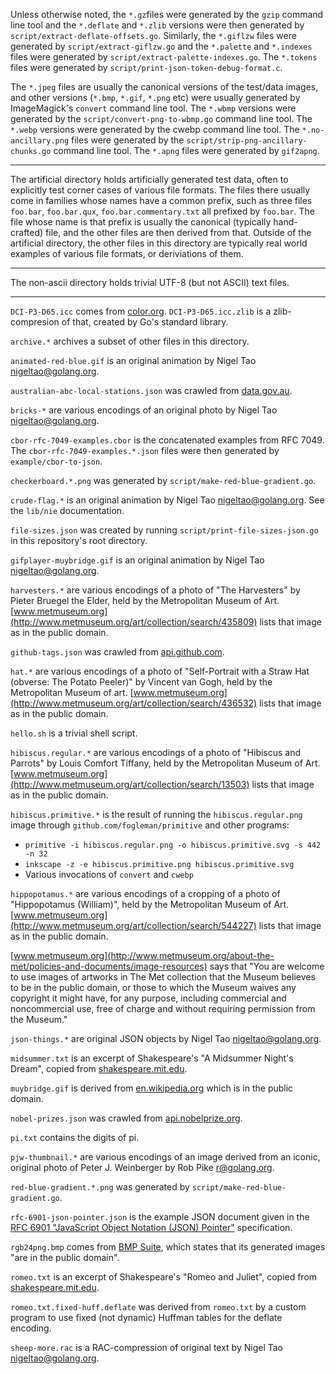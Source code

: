 Unless otherwise noted, the `*.gz`files were generated by the `gzip` command
line tool and the `*.deflate` and `*.zlib` versions were then generated by
`script/extract-deflate-offsets.go`. Similarly, the `*.giflzw` files were
generated by `script/extract-giflzw.go` and the `*.palette` and `*.indexes`
files were generated by `script/extract-palette-indexes.go`. The `*.tokens`
files were generated by `script/print-json-token-debug-format.c`.

The `*.jpeg` files are usually the canonical versions of the test/data images,
and other versions (`*.bmp`, `*.gif`, `*.png` etc) were usually generated by
ImageMagick's `convert` command line tool. The `*.wbmp` versions were generated
by the `script/convert-png-to-wbmp.go` command line tool. The `*.webp` versions
were generated by the cwebp command line tool. The `*.no-ancillary.png` files
were generated by the `script/strip-png-ancillary-chunks.go` command line tool.
The `*.apng` files were generated by `gif2apng`.

---

The artificial directory holds artificially generated test data, often to
explicitly test corner cases of various file formats. The files there usually
come in families whose names have a common prefix, such as three files
`foo.bar`, `foo.bar.qux`, `foo.bar.commentary.txt` all prefixed by `foo.bar`.
The file whose name is that prefix is usually the canonical (typically
hand-crafted) file, and the other files are then derived from that. Outside of
the artificial directory, the other files in this directory are typically real
world examples of various file formats, or deriviations of them.

---

The non-ascii directory holds trivial UTF-8 (but not ASCII) text files.

---

`DCI-P3-D65.icc` comes from
[color.org](https://www.color.org/chardata/rgb/DCIP3.xalter).
`DCI-P3-D65.icc.zlib` is a zlib-compresion of that, created by Go's standard
library.

`archive.*` archives a subset of other files in this directory.

`animated-red-blue.gif` is an original animation by Nigel Tao
<nigeltao@golang.org>.

`australian-abc-local-stations.json` was crawled from
[data.gov.au](http://data.gov.au/geoserver/abc-local-stations/wfs?request=GetFeature&typeName=ckan_d534c0e9_a9bf_487b_ac8f_b7877a09d162&outputFormat=json).

`bricks-*` are various encodings of an original photo by Nigel Tao
<nigeltao@golang.org>.

`cbor-rfc-7049-examples.cbor` is the concatenated examples from RFC 7049. The
`cbor-rfc-7049-examples.*.json` files were then generated by
`example/cbor-to-json`.

`checkerboard.*.png` was generated by `script/make-red-blue-gradient.go`.

`crude-flag.*` is an original animation by Nigel Tao
<nigeltao@golang.org>. See the `lib/nie` documentation.

`file-sizes.json` was created by running `script/print-file-sizes-json.go` in
this repository's root directory.

`gifplayer-muybridge.gif` is an original animation by Nigel Tao
<nigeltao@golang.org>.

`harvesters.*` are various encodings of a photo of "The Harvesters" by Pieter
Bruegel the Elder, held by the Metropolitan Museum of Art.
[www.metmuseum.org](http://www.metmuseum.org/art/collection/search/435809)
lists that image as in the public domain.

`github-tags.json` was crawled from
[api.github.com](https://api.github.com/repos/google/wuffs/tags).

`hat.*` are various encodings of a photo of "Self-Portrait with a Straw Hat
(obverse: The Potato Peeler)" by Vincent van Gogh, held by the Metropolitan
Museum of art.
[www.metmuseum.org](http://www.metmuseum.org/art/collection/search/436532)
lists that image as in the public domain.

`hello.sh` is a trivial shell script.

`hibiscus.regular.*` are various encodings of a photo of "Hibiscus and Parrots"
by Louis Comfort Tiffany, held by the Metropolitan Museum of Art.
[www.metmuseum.org](http://www.metmuseum.org/art/collection/search/13503) lists
that image as in the public domain.

`hibiscus.primitive.*` is the result of running the `hibiscus.regular.png`
image through `github.com/fogleman/primitive` and other programs:
  - `primitive -i hibiscus.regular.png -o hibiscus.primitive.svg -s 442 -n 32`
  - `inkscape -z -e hibiscus.primitive.png hibiscus.primitive.svg`
  - Various invocations of `convert` and `cwebp`

`hippopotamus.*` are various encodings of a cropping of a photo of
"Hippopotamus (William)", held by the Metropolitan Museum of Art.
[www.metmuseum.org](http://www.metmuseum.org/art/collection/search/544227)
lists that image as in the public domain.

[www.metmuseum.org](http://www.metmuseum.org/about-the-met/policies-and-documents/image-resources)
says that "You are welcome to use images of artworks in The Met collection that
the Museum believes to be in the public domain, or those to which the Museum
waives any copyright it might have, for any purpose, including commercial and
noncommercial use, free of charge and without requiring permission from the
Museum."

`json-things.*` are original JSON objects by Nigel Tao <nigeltao@golang.org>.

`midsummer.txt` is an excerpt of Shakespeare's "A Midsummer Night's Dream",
copied from
[shakespeare.mit.edu](http://shakespeare.mit.edu/midsummer/midsummer.1.1.html).

`muybridge.gif` is derived from
[en.wikipedia.org](https://en.wikipedia.org/wiki/File:Muybridge_race_horse_animated.gif)
which is in the public domain.

`nobel-prizes.json` was crawled from
[api.nobelprize.org](http://api.nobelprize.org/v1/prize.json).

`pi.txt` contains the digits of pi.

`pjw-thumbnail.*` are various encodings of an image derived from an iconic,
original photo of Peter J. Weinberger by Rob Pike <r@golang.org>.

`red-blue-gradient.*.png` was generated by `script/make-red-blue-gradient.go`.

`rfc-6901-json-pointer.json` is the example JSON document given in the [RFC
6901 "JavaScript Object Notation (JSON)
Pointer"](https://tools.ietf.org/rfc/rfc6901.txt) specification.

`rgb24png.bmp` comes from [BMP Suite](https://github.com/jsummers/bmpsuite),
which states that its generated images "are in the public domain".

`romeo.txt` is an excerpt of Shakespeare's "Romeo and Juliet", copied from
[shakespeare.mit.edu](http://shakespeare.mit.edu/romeo_juliet/romeo_juliet.2.2.html).

`romeo.txt.fixed-huff.deflate` was derived from `romeo.txt` by a custom program
to use fixed (not dynamic) Huffman tables for the deflate encoding.

`sheep-more.rac` is a RAC-compression of original text by Nigel Tao
<nigeltao@golang.org>.
